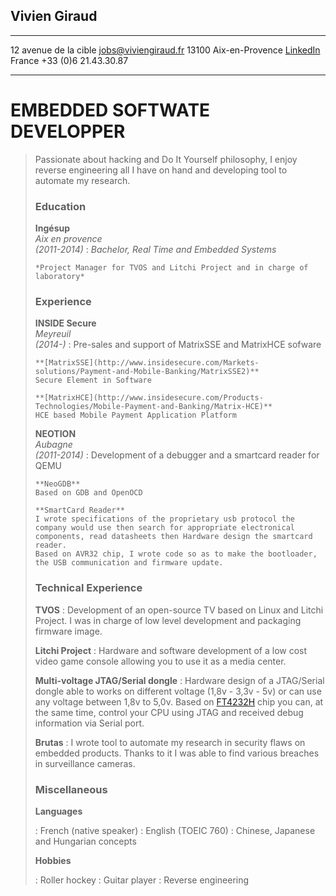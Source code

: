 ## Vivien Giraud

-----------------------------------                   ------------------------------------------------------
12 avenue de la cible                                 [jobs@viviengiraud.fr](mailto:jobs@viviengiraud.fr)
13100 Aix-en-Provence                                 [LinkedIn](https://fr.linkedin.com/in/viviengiraud/en)
France                                                                      +33 (0)6 21.43.30.87
-----------------------------------                   ------------------------------------------------------

# EMBEDDED SOFTWATE DEVELOPPER

>Passionate about hacking and Do It Yourself philosophy, I enjoy reverse engineering all I have on hand and developing tool to automate my research.<blockquote>


### Education

**Ingésup** <br /> _Aix en provence_ <br /> _(2011-2014)_
:   _Bachelor, Real Time and Embedded Systems_

    *Project Manager for TVOS and Litchi Project and in charge of laboratory*


### Experience


**INSIDE Secure** <br /> _Meyreuil_ <br /> _(2014-)_
:   Pre-sales and support of MatrixSSE and MatrixHCE sofware

    **[MatrixSSE](http://www.insidesecure.com/Markets-solutions/Payment-and-Mobile-Banking/MatrixSSE2)**
    Secure Element in Software

    **[MatrixHCE](http://www.insidesecure.com/Products-Technologies/Mobile-Payment-and-Banking/Matrix-HCE)**
    HCE based Mobile Payment Application Platform

**NEOTION** <br /> _Aubagne_ <br /> _(2011-2014)_
:   Development of a debugger and a smartcard reader for QEMU

    **NeoGDB**
    Based on GDB and OpenOCD 

    **SmartCard Reader**
    I wrote specifications of the proprietary usb protocol the company would use then search for appropriate electronical components, read datasheets then Hardware design the smartcard reader.
    Based on AVR32 chip, I wrote code so as to make the bootloader, the USB communication and firmware update.

### Technical Experience

**TVOS**
:   Development of an open-source TV based on Linux and Litchi Project.
    I was in charge of low level development and packaging firmware image.

**Litchi Project**
:   Hardware and software development of a low cost video game console allowing you to use it as a media center.

**Multi-voltage JTAG/Serial dongle**
:    Hardware design of a JTAG/Serial dongle able to works on different voltage (1,8v - 3,3v - 5v) or can use any voltage between 1,8v to 5,0v. Based on [FT4232H](http://www.ftdichip.com/Products/ICs/FT4232H.htm) chip you can, at the same time, control your CPU using JTAG and received debug information via Serial port.

**Brutas**
:    I wrote tool to automate my research in security flaws on embedded products. Thanks to it I was able to find various breaches in surveillance cameras.

### Miscellaneous

**Languages**

:    French (native speaker)
:    English (TOEIC 760)
:    Chinese, Japanese and Hungarian concepts
  
**Hobbies**

:   Roller hockey
:   Guitar player
:   Reverse engineering